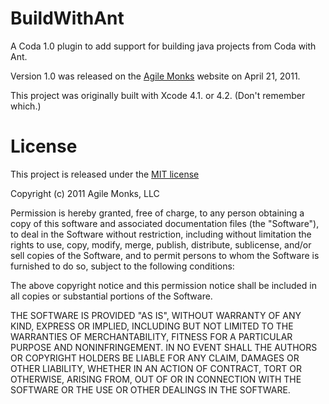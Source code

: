BuildWithAnt
============

A Coda 1.0 plugin to add support for building java projects from Coda with Ant.

Version 1.0 was released on the [Agile Monks](http://www.agilemonks.com/developer/buildwithant/) website on April 21, 2011.

This project was originally built with Xcode 4.1. or 4.2. (Don't remember which.)


License
=======

This project is released under the [MIT license](http://opensource.org/licenses/MIT)

Copyright (c) 2011 Agile Monks, LLC

Permission is hereby granted, free of charge, to any person obtaining a copy of this software and associated documentation files (the "Software"), to deal in the Software without restriction, including without limitation the rights to use, copy, modify, merge, publish, distribute, sublicense, and/or sell copies of the Software, and to permit persons to whom the Software is furnished to do so, subject to the following conditions:

The above copyright notice and this permission notice shall be included in all copies or substantial portions of the Software.

THE SOFTWARE IS PROVIDED "AS IS", WITHOUT WARRANTY OF ANY KIND, EXPRESS OR IMPLIED, INCLUDING BUT NOT LIMITED TO THE WARRANTIES OF MERCHANTABILITY, FITNESS FOR A PARTICULAR PURPOSE AND NONINFRINGEMENT. IN NO EVENT SHALL THE AUTHORS OR COPYRIGHT HOLDERS BE LIABLE FOR ANY CLAIM, DAMAGES OR OTHER LIABILITY, WHETHER IN AN ACTION OF CONTRACT, TORT OR OTHERWISE, ARISING FROM, OUT OF OR IN CONNECTION WITH THE SOFTWARE OR THE USE OR OTHER DEALINGS IN THE SOFTWARE.
